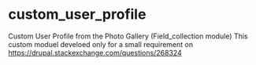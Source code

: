 # custom_user_profile
Custom User Profile from the Photo Gallery (Field_collection module)
This custom moduel develoed only for a small requirement on https://drupal.stackexchange.com/questions/268324
